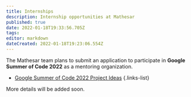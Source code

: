 ```yaml
---
title: Internships
description: Internship opportunities at Mathesar
published: true
date: 2022-01-18T19:33:56.705Z
tags: 
editor: markdown
dateCreated: 2022-01-18T19:23:06.554Z
---
```


The Mathesar team plans to submit an application to participate in **Google Summer of Code 2022** as a mentoring organization. 

- [Google Summer of Code 2022 Project Ideas](/community/internships/project-ideas)
{.links-list}

More details will be added soon.
